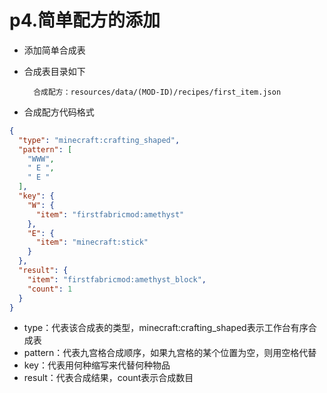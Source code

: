 # p4.简单配方的添加
- 添加简单合成表
- 合成表目录如下


        合成配方：resources/data/(MOD-ID)/recipes/first_item.json


- 合成配方代码格式
```json
{
  "type": "minecraft:crafting_shaped",
  "pattern": [
    "WWW",
    " E ",
    " E "
  ],
  "key": {
    "W": {
      "item": "firstfabricmod:amethyst"
    },
    "E": {
      "item": "minecraft:stick"
    }
  },
  "result": {
    "item": "firstfabricmod:amethyst_block",
    "count": 1
  }
}
```
- type：代表该合成表的类型，minecraft:crafting_shaped表示工作台有序合成表
- pattern：代表九宫格合成顺序，如果九宫格的某个位置为空，则用空格代替
- key：代表用何种缩写来代替何种物品
- result：代表合成结果，count表示合成数目
